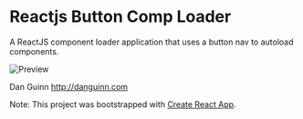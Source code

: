 
# Reactjs Button Comp Loader

A ReactJS component loader application that uses a button nav to autoload components.


![Preview](/public/preview.png?raw=true "Preview")

Dan Guinn
http://danguinn.com


Note: This project was bootstrapped with [Create React App](https://github.com/facebookincubator/create-react-app).
